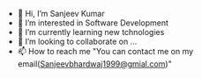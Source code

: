 - 👋 Hi, I’m Sanjeev Kumar
- 👀 I’m interested in Software Development
- 🌱 I’m currently learning new tchnologies
- 💞️ I’m looking to collaborate on ...
- 📫 How to reach me "You can contact me on my email(Sanjeevbhardwaj1999@gmial.com)"

<!---
sanju6961/sanju6961 is a ✨ special ✨ repository because its `README.md` (this file) appears on your GitHub profile.
You can click the Preview link to take a look at your changes.
--->

